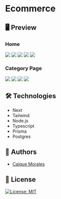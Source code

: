 # Ecommerce

## 🖥️ Preview

### Home
<img src="https://imgur.com/2fS291W.png"/>
<img src="https://imgur.com/kyy6x1D.png"/>
<img src="https://imgur.com/30yYno4.png"/>
<img src="https://imgur.com/n7ibRhY.png"/>
<img src="https://imgur.com/QSZfSgG.png"/>

### Category Page
<img src="https://imgur.com/VNDIiyz.png"/>
<img src="https://imgur.com/xIZy7tC.png"/>
<img src="https://imgur.com/9MA089z.png"/>
<img src="https://imgur.com/qsBukwG.png"/>

## 🛠 Technologies

- Next
- Tailwind
- Node.js
- Typescript
- Prisma
- Postgres
  
## 👤 Authors
- [Caique Morales](https://www.caiquemorales.com)

## 🪪 License
[![License: MIT](https://img.shields.io/badge/License-MIT-yellow.svg)](https://opensource.org/licenses/MIT)
